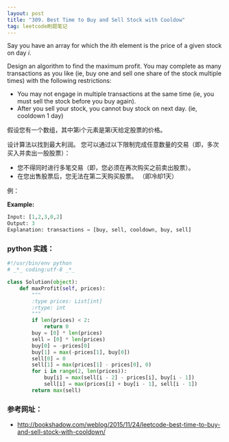 ```yaml
---
layout: post
title: "309. Best Time to Buy and Sell Stock with Cooldow"
tag: leetcode刷题笔记
---
```


Say you have an array for which the *i*th element is the price of a given stock on day *i*.

Design an algorithm to find the maximum profit. You may complete as many transactions as you like (ie, buy one and sell one share of the stock multiple times) with the following restrictions:

- You may not engage in multiple transactions at the same time (ie, you must sell the stock before you buy again).
- After you sell your stock, you cannot buy stock on next day. (ie, cooldown 1 day)

假设您有一个数组，其中第i个元素是第i天给定股票的价格。

设计算法以找到最大利润。 您可以通过以下限制完成任意数量的交易（即，多次买入并卖出一股股票）：

- 您不得同时进行多笔交易（即，您必须在再次购买之前卖出股票）。
- 在您出售股票后，您无法在第二天购买股票。 （即冷却1天）

例：

**Example:**

```python
Input: [1,2,3,0,2]
Output: 3 
Explanation: transactions = [buy, sell, cooldown, buy, sell]
```

###  

### **python 实践：**

~~~python
#!/usr/bin/env python
# _*_ coding:utf-8 _*_

class Solution(object):
    def maxProfit(self, prices):
        """
        :type prices: List[int]
        :rtype: int
        """
        if len(prices) < 2:
            return 0
        buy = [0] * len(prices)
        sell = [0] * len(prices)
        buy[0] = -prices[0]
        buy[1] = max(-prices[1], buy[0])
        sell[0] = 0
        sell[1] = max(prices[1] - prices[0], 0)
        for i in range(2, len(prices)):
            buy[i] = max(sell[i - 2] - prices[i], buy[i - 1])
            sell[i] = max(prices[i] + buy[i - 1], sell[i - 1])
        return max(sell)
~~~





### **参考网址：**

- <http://bookshadow.com/weblog/2015/11/24/leetcode-best-time-to-buy-and-sell-stock-with-cooldown/>

